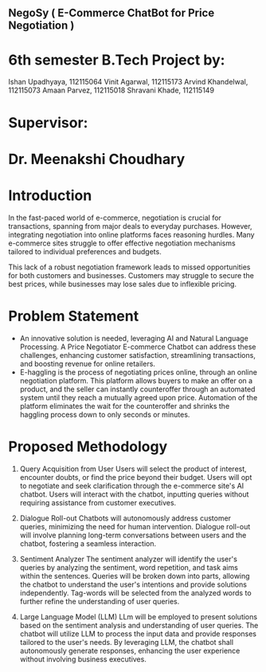 ## NegoSy ( E-Commerce ChatBot for Price Negotiation )

# 6th semester B.Tech Project by:
Ishan Upadhyaya, 112115064
Vinit Agarwal, 112115173
Arvind Khandelwal, 112115073
Amaan Parvez, 112115018
Shravani Khade, 112115149

# Supervisor:  
# Dr. Meenakshi Choudhary

# Introduction
In the fast-paced world of e-commerce, negotiation is crucial for transactions, spanning from major deals to everyday purchases. However, integrating negotiation into online platforms faces reasoning hurdles. 
Many e-commerce sites struggle to offer effective negotiation mechanisms tailored to individual preferences and budgets.

This lack of a robust negotiation framework leads to missed opportunities for both customers and businesses. Customers may struggle to secure the best prices, while businesses may lose sales due to inflexible pricing. 

# Problem Statement
* An innovative solution is needed, leveraging AI and Natural Language Processing. A Price Negotiator E-commerce Chatbot can address these challenges, enhancing customer satisfaction, streamlining transactions, and boosting revenue for online retailers.
* E-haggling is the process of negotiating prices online, through an online negotiation platform. This platform allows buyers to make an offer on a product, and the seller can instantly counteroffer through an automated system until they reach a mutually agreed upon price. Automation of the platform eliminates the wait for the counteroffer and shrinks the haggling process down to only seconds or minutes.

# Proposed Methodology
1. Query Acquisition from User
Users will select the product of interest, encounter doubts, or find the price beyond their budget.
Users will opt to negotiate and seek clarification through the e-commerce site's AI chatbot.
Users will interact with the chatbot, inputting queries without requiring assistance from customer executives.

2. Dialogue Roll-out
Chatbots will autonomously address customer queries, minimizing the need for human intervention.
Dialogue roll-out will involve planning long-term conversations between users and the chatbot, fostering a seamless interaction.

3. Sentiment Analyzer
The sentiment analyzer will identify the user's queries by analyzing the sentiment, word repetition, and task aims within the sentences.
Queries will be broken down into parts, allowing the chatbot to understand the user's intentions and provide solutions independently.
Tag-words will be selected from the analyzed words to further refine the understanding of user queries.

4. Large Language Model (LLM)
LLm will be employed to present solutions based on the sentiment analysis and understanding of user queries.
The chatbot will utilize LLM to process the input data and provide responses tailored to the user's needs.
By leveraging LLM, the chatbot shall autonomously generate responses, enhancing the user experience without involving business executives.


